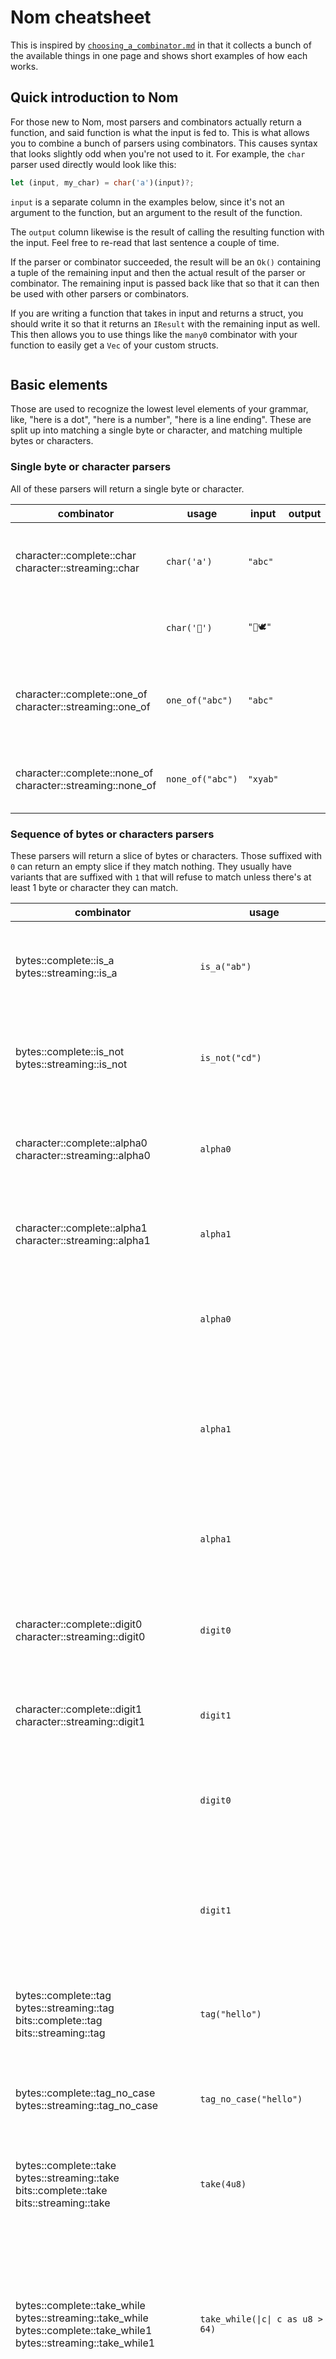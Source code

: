 # Nom cheatsheet

This is inspired by [`choosing_a_combinator.md`](https://github.com/Geal/nom/blob/master/doc/choosing_a_combinator.md) in that it collects a bunch of the available things in one page and shows short examples of how each works.

## Quick introduction to Nom

For those new to Nom, most parsers and combinators actually return a function, and said function is what the input is fed to. This is what allows you to combine a bunch of parsers using combinators. This causes syntax that looks slightly odd when you're not used to it. For example, the `char` parser used directly would look like this:

```rust
let (input, my_char) = char('a')(input)?;
```

`input` is a separate column in the examples below, since it's not an argument to the function, but an argument to the result of the function.

The `output` column likewise is the result of calling the resulting function with the input. Feel free to re-read that last sentence a couple of time.

If the parser or combinator succeeded, the result will be an `Ok()` containing a tuple of the remaining input and then the actual result of the parser or combinator. The remaining input is passed back like that so that it can then be used with other parsers or combinators.

If you are writing a function that takes in input and returns a struct, you should write it so that it returns an `IResult` with the remaining input as well. This then allows you to use things like the `many0` combinator with your function to easily get a `Vec` of your custom structs.

```rust

```

## Basic elements

Those are used to recognize the lowest level elements of your grammar, like, "here is a dot", "here is a number", "here is a line ending". These are split up into matching a single byte or character, and matching multiple bytes or characters. 

### Single byte or character parsers

All of these parsers will return a single byte or character.

| combinator | usage | input | output | description |
|---|---|---|---|---|
| character::complete::char<br>character::streaming::char | `char('a')` | `"abc"` |  | Matches one character (works with non ASCII chars too) |
|| `char('💞')` | `"💞🕊"` |  | Multi-byte characters work as well |
| character::complete::one_of<br>character::streaming::one_of | `one_of("abc")` | `"abc"` |  | Matches one of the provided characters (works with non ASCII chars too) |
| character::complete::none_of<br>character::streaming::none_of | `none_of("abc")` | `"xyab"` |  | Matches anything but the provided characters |


### Sequence of bytes or characters parsers

These parsers will return a slice of bytes or characters. Those suffixed with `0` can return an empty slice if they match nothing. They usually have variants that are suffixed with `1` that will refuse to match unless there's at least 1 byte or character they can match. 

| combinator | usage | input | output | description |
|---|---|---|---|---|
| bytes::complete::is_a<br>bytes::streaming::is_a | `is_a("ab")` | `"ababc"` |  | Matches a sequence of any of the characters passed as arguments |
| bytes::complete::is_not<br>bytes::streaming::is_not | `is_not("cd")` | `"ababc"` |  | Matches a sequence of none of the characters passed as arguments |
| character::complete::alpha0<br>character::streaming::alpha0 | `alpha0` | `"abc123"` |  | Matches zero or more alphabetical ASCII characters (`a-zA-Z`) |
| character::complete::alpha1<br>character::streaming::alpha1 | `alpha1` | `"abc123"` |  | Matches one or more alphabetical ASCII characters (`a-zA-Z`) |
|  | `alpha0` | `"123abc"` |  | Because it is allowed to return an empty string, this does not error. |
|  | `alpha1` | `"123abc"` |  | This however does error, because there must be at least one alphabetical ASCII character. |
|  | `alpha1` | `"ααα"` |  | Only ASCII counts for these, not all of the unicode alphabetical characters. |
| character::complete::digit0<br>character::streaming::digit0 | `digit0` | `"123abc"` |  | Matches zero or more numerical ASCII characters (`0-9`) |
| character::complete::digit1<br>character::streaming::digit1 | `digit1` | `"123abc"` |  | Matches one or more numerical ASCII characters (`0-9`) |
|  | `digit0` | `"abc123"` |  | Because it is allowed to return an empty string, this does not error. |
|  | `digit1` | `"abc123"` |  | This however does error, because there must be at least one numerical ASCII character. |
| bytes::complete::tag<br>bytes::streaming::tag<br>bits::complete::tag<br>bits::streaming::tag | `tag("hello")` | `"hello world"` |  | Recognizes a specific suite of characters, bytes, or bits |
| bytes::complete::tag_no_case<br>bytes::streaming::tag_no_case | `tag_no_case("hello")` | `"HeLLo World"` |  | Recognizes a specific suite of characters, in a case insensitive manner |
| bytes::complete::take<br>bytes::streaming::take<br>bits::complete::take<br>bits::streaming::take | `take(4u8)` | `"hello"` |  | Takes a specific number of characters, bytes, or bits |
| bytes::complete::take_while<br>bytes::streaming::take_while<br>bytes::complete::take_while1<br>bytes::streaming::take_while1 | `take_while(\|c\| c as u8 > 64)` | `"abc123"` |  | Returns the longest consecutive list of bytes for which the provided function returns true. `take_while1` does the same, but must return at least one character |
| bytes::complete::take_while_m_n<br>bytes::streaming::take_while_m_n | `take_while_m_n(4, 5, \|c\| is_alphanumeric(c as u8))` | `"abcd123"` |  | Like `take_while`, but with a minimum and maximum length for the match. |
|  | `take_while_m_n(4, 5, \|c\| is_alphanumeric(c as u8))` | `"abcd-123"` |  |  |
| bytes::complete::take_till<br>bytes::streaming::take_till<br>bytes::complete::take_till1<br>bytes::streaming::take_till1 | `take_till(\|c\| c as u8 <= 64)` | `"abc123"` |  | Returns the longest list of consecutive bytes for which the provided function returns false. `take_till1` does the same, but must return at least one character. Basically `take_till` is the same as `take_while` but with the result of the provided function negated. |
| bytes::complete::take_until<br>bytes::streaming::take_until<br>bytes::complete::take_until1<br>bytes::streaming::take_until1 | `take_until("world")` | `"Hello world"` |  | Returns the longest list of bytes or characters until the provided tag is found. `take_until1` does the same, but must return at least one character |
| bytes::complete::escaped<br>bytes::streaming::escaped | `escaped(digit1, '\\', one_of(r#""n\"#))` | `r#"12\"34"#` |  | XXX: no idea why this is useful |
|  | `escaped(digit1, '\\', one_of(r#""n\"#))` | `r#"12"34"#` |  |  |
| bytes::complete::escaped_transform<br>bytes::streaming::escaped_transform | `escaped_transform(alpha1, '\\', value("n", tag("n")))` | `r#"ab\ncd"#` |  | XXX: no idea why this is useful |

## General combinators

| combinator | usage | input | output | description |
|---|---|---|---|---|
| combinator::value | `value(1234, alpha1)` | `"abc789def"` |  | Returns the provided value if the parser succeeds |
| combinator::map | `map(digit1, \|s: &str\| s.parse::<u8>().unwrap())` | `"123abc"` |  | Maps a function on the result of a parser |
| combinator::map_opt | `map_opt(digit1, \|s: &str\| s.parse::<u8>().ok())` | `"123abc"` |  | Same as `map()` but requires the function to return an `Option`. |
| combinator::map_res | `map_res(digit1, \|s: &str\| s.parse::<u8>())` | `"123abc"` |  | Same as `map()` but requires the function to return an `Result`. |
| combinator::flat_map | `flat_map(u8, take)` | `&[2, 90, 91, 92, 93][..]` |  | Apply the first parser, then use its output as the argument for the second parser and apply that to the rest of the input. In this example `u8` reads a single byte as an unsigned integer, then makes that the argument to `take` causing it to read the next 2 bytes |
| combinator::map_parser | `map_parser(take(5u8), digit1)` | `"123abc"` |  | Apply the second parser on the result of the first parser |
| combinator::not | `not(alpha1)` | `"123"` |  | Succeeds if the child parser returns an error |
| combinator::opt | `opt(alpha1)` | `"abc123"` |  | Returns an `Option` of the child parser. `Some()` if the child parser is succesful, and `None` if not |
| combinator::peek | `peek(alpha1)` | `"abc123"` |  | Applies the child parser but does not consume the input |
|  | `alpha1` | `"abc123"` |  |  |
| combinator::recognize | `recognize(separated_pair(alpha1, char(','), alpha1))` | `"abc,def"` |  | Returns a slice of the input consumed by the child parser/combinator. No matter how complex/nested, or whether combinators throw parts away, this will return a single slice with everything that was consumed |
| combinator::rest | `rest` | `"abc"` |  | Returns the remaining input. Mainly useful for combining with other combinators |
| combinator::rest_len | `rest_len` | `"abc"` |  | Returns the length of the remaining input, does not consume anything |
| combinator::into | `let output: IResult<&str, Vec<u8>> = into(my_alpha1)` | `"abcd"` |  | Use Rust's `Into` trait to convert the result of a parser if possible |

## Choice combinators

| combinator | usage | input | output | description |
|---|---|---|---|---|
| branch::alt | `alt((tag("ab"), tag("cd")))` | `"cdef"` |  | Try a list of parsers and return the result of the first successful one |
| combinator::success | `success(1)` | `"abc"` |  | Always succeeds and returns the given value without consuming any input. Useful for giving `alt` a default |
|  | `alt((value(-1, char('-')), value(1, char('+')), success(1)))` | `"10"` |  |  |
| branch::permutation | `permutation((tag("ab"), tag("cd"), tag("12")))` | `"cd12abc"` |  | Succeeds when all its child parser have succeeded, whatever the order |
| combinator::cond | `cond(true, alpha1)` | `"abc123"` |  | Return result from the parser if the first argument is true, otherwise return `None` |

## Sequence combinators

| combinator | usage | input | output | description |
|---|---|---|---|---|
| sequence::delimited | `delimited(char('('), take(2u8), char(')'))` | `"(ab)cd"` |  | Returns only the second parser out of three |
| sequence::preceded | `preceded(tag("ab"), tag("XY"))` | `"abXYZ"` |  | Returns only the second parser out of two |
| sequence::terminated | `terminated(tag("ab"), tag("XY"))` | `"abXYZ"` |  | Returns only the result from the first parser out of two, discarding the other |
| sequence::pair | `pair(tag("ab"), tag("XY"))` | `"abXYZ"` |  | Applies two parsers, returns their results as a tuple |
| sequence::separated_pair | `separated_pair(tag("hello"), char(','), tag("world"))` | `"hello,world!"` |  | Returns the results from the first and third parsers as a tuple, discarding the second |
| sequence::tuple | `tuple((tag("ab"), tag("XY"), take(1u8)))` | `"abXYZ!"` |  | Chains parsers and assembles the sub results in a tuple. You can use as many child parsers as you can put elements in a tuple |

## Applying a parser multiple times

| combinator | usage | input | output | description |
|---|---|---|---|---|
| multi::count | `count(take(2u8), 3)` | `"abcdefgh"` |  | Applies the child parser a specified number of timesand returns the list of results in a `Vec` |
| multi::many0<br>multi::many1 | `many0(tag("ab"))` | `"abababc"` |  | Applies the parser 0 or more times and returns the list of results in a `Vec`. `many1` does the same operation but must return at least one element |
| multi::many_m_n | `many_m_n(2, 2, tag("ab"))` | `"ababc"` |  | Applies the parser at least `m` and at most `n` times and returns the list of results in a `Vec` |
| multi::many_till | `many_till(tag("ab"), tag("ef"))` | `"ababefg"` |  | Applies the first parser until the second applies. Returns a tuple containing the list of results from the first in a `Vec` and the result of the second |
| multi::separated_list0<br>multi::separated_list1 | `separated_list0(tag(","), tag("ab"))` | `"ab,ab,ab."` |  | Using the first parser to match separators, returns a `Vec` of zero or more results from the second parser. `separated_list1` does the same operation but must return at least one element |
| multi::fold_many0<br>multi::fold_many1<br>multi::fold_many_m_n | `fold_many0(take(1u8), Vec::new, \|mut acc, item\| { acc.push(item); acc })` | `"abc"` |  | Applies the parser 0 or more times and folds the list of return values. The `fold_many1` version must apply the parser at least one time, and `fold_many_m_n` must apply the parser at least `m` and at most `n` times |
| multi::length_count | `length_count(number, tag("ab"))` | `"2ababab"` |  | Gets a number from the first parser, then applies the second parser that many times. `number` is a custom defined parser along the lines of text to integer parsers below |

## Combinators to do with completeness

| combinator | usage | input | output | description |
|---|---|---|---|---|
| combinator::all_consuming | `all_consuming(pair(alpha1, number))` | `"abc123"` |  | Returns what the child parser returned if, and only if, the input is exhausted. Otherwise returns an error |
|  | `all_consuming(pair(alpha1, number))` | `"abc123abc"` |  |  |
| combinator::complete | `complete(nom::bytes::streaming::take(5u8))` | `"abcd"` |  | Turns an `Incomplete` result from a streaming parser into an error. The example is the equivalent of `nom::bytes::complete::take(5u8)` |
|  | `nom::bytes::streaming::take(5u8)` | `"abcd"` |  |  |
| combinator::eof | `eof` | `""` |  | Returns an error if the input is not exhausted, otherwise returns the input |
|  | `eof` | `"abc"` |  |  |

## Numbers

### Text to number

Nom does not provide helper functions for converting text to integers, so here are some
various ways to get started:

#### Generic integer with optional +/- sign
```rust
fn number<T>(input: &str) -> IResult<&str, T>
where
    T: FromStr,
    <T as std::str::FromStr>::Err: std::fmt::Debug,
{
    map(
        recognize(pair(opt(one_of("+-")), digit1)),
        |s: &str| s.parse::<T>().unwrap()
    )(input)
}
```
#### Generic integer with optional - sign
```rust
fn number<T>(input: &str) -> IResult<&str, T>
where
    T: FromStr,
    <T as std::str::FromStr>::Err: std::fmt::Debug,
{
    map(
        recognize(pair(opt(tag("-")), digit1)),
        |s: &str| s.parse::<T>().unwrap()
    )(input)
}
```
#### `usize`
```rust
fn number(input: &str) -> IResult<&str, usize> {
    map(digit1, |s: &str| s.parse::<usize>().unwrap())(input)
}
```
#### Provided integer parsers

| combinator | usage | input | output | description |
|---|---|---|---|---|
| number::complete::double<br>number::streaming::double<br>number::complete::float<br>number::streaming::float | `double` | `"123E-02"` |  | Recognizes floating point number in a byte string and returns an `f64`.  `float` does the same for `f32` |
| number::complete::recognize_float<br>number::streaming::recognize_float | `recognize_float` | `"123E-02"` |  | Recognizes floating point number in a byte string and returns the corresponding slice. |
| number::complete::hex_u32<br>number::streaming::hex_u32 | `hex_u32` | `b"abcxyz"` |  | Recognizes hex-encoded `u32` |

### Binary to number

Parsing integers from binary formats can be done in two ways: With parser functions, or combinators with configurable endianness:

| combinator | usage | input | output | description |
|---|---|---|---|---|
| number::complete::i8<br>number::streaming::i8 | `i8` | `&[0xf0][..]` |  | Recognizes a signed integer. Endianness does not matter for single byte numbers, so there's no `nom::Endianness` parameter |
| number::complete::i16<br>number::streaming::i16<br>number::complete::i24<br>number::streaming::i24<br>number::complete::i32<br>number::streaming::i32<br>number::complete::i64<br>number::streaming::i64<br>number::complete::i128<br>number::streaming::i128 | `i16(Endianness::Big)` | `&[0xff, 0x00][..]` |  | Recognizes a signed integer. Various bitsize functions are available. Endianness handled according to parameter |
| number::complete::u8<br>number::streaming::u8 | `u8` | `&[0xf0][..]` |  | Recognizes a unsigned integer. Endianness does not matter for single byte numbers, so there's no `nom::Endianness` parameter |
| number::complete::u16<br>number::streaming::u16<br>number::complete::u24<br>number::streaming::u24<br>number::complete::u32<br>number::streaming::u32<br>number::complete::u64<br>number::streaming::u64<br>number::complete::u128<br>number::streaming::u128 | `u16(Endianness::Big)` | `&[0xff, 0x00][..]` |  | Recognizes a unsigned integer. Various bitsize functions are available. Endianness handled according to parameter |
| number::complete::be_i8<br>number::streaming::be_i8<br>number::complete::be_i16<br>number::streaming::be_i16<br>number::complete::be_i24<br>number::streaming::be_i24<br>number::complete::be_i32<br>number::streaming::be_i32<br>number::complete::be_i64<br>number::streaming::be_i64<br>number::complete::be_i128<br>number::streaming::be_i128 | `be_i16` | `&[0xff, 0xaa][..]` |  | Recognizes a big endian signed integer |
| number::complete::be_u8<br>number::streaming::be_u8<br>number::complete::be_u16<br>number::streaming::be_u16<br>number::complete::be_u24<br>number::streaming::be_u24<br>number::complete::be_u32<br>number::streaming::be_u32<br>number::complete::be_u64<br>number::streaming::be_u64<br>number::complete::be_u128<br>number::streaming::be_u128 | `be_u16` | `&[0xff, 0xaa][..]` |  | Recognizes a big endian unsigned integer |
| number::complete::le_i8<br>number::streaming::le_i8<br>number::complete::le_i16<br>number::streaming::le_i16<br>number::complete::le_i24<br>number::streaming::le_i24<br>number::complete::le_i32<br>number::streaming::le_i32<br>number::complete::le_i64<br>number::streaming::le_i64<br>number::complete::le_i128<br>number::streaming::le_i128 | `le_i16` | `&[0xff, 0xaa][..]` |  | Recognizes a big endian signed integer |
| number::complete::le_u8<br>number::streaming::le_u8<br>number::complete::le_u16<br>number::streaming::le_u16<br>number::complete::le_u24<br>number::streaming::le_u24<br>number::complete::le_u32<br>number::streaming::le_u32<br>number::complete::le_u64<br>number::streaming::le_u64<br>number::complete::le_u128<br>number::streaming::le_u128 | `le_u16` | `&[0xff, 0xaa][..]` |  | Recognizes a big endian unsigned integer |
| number::complete::be_f32<br>number::streaming::be_f32<br>number::complete::be_f64<br>number::streaming::be_f64 | `be_f32` | `&[0x41, 0x48, 0x00, 0x00][..]` |  | Recognizes a big endian floating point number |
| number::complete::le_f32<br>number::streaming::le_f32<br>number::complete::le_f64<br>number::streaming::le_f64 | `le_f32` | `&[0x00, 0x00, 0x48, 0x41][..]` |  | Recognizes a big endian floating point number |

# Fin
